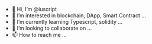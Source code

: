 - 👋 Hi, I’m @iuscript
- 👀 I’m interested in blockchain, DApp, Smart Contract ...
- 🌱 I’m currently learning Typescript, solidity ...
- 💞️ I’m looking to collaborate on ...
- 📫 How to reach me ...

<!---
iuscript/iuscript is a ✨ special ✨ repository because its `README.md` (this file) appears on your GitHub profile.
You can click the Preview link to take a look at your changes.
--->
